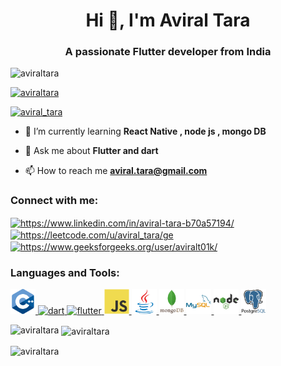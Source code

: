 <h1 align="center">Hi 👋, I'm Aviral Tara</h1>
<h3 align="center">A passionate Flutter developer from India</h3>
 
<p align="left"> <img src="https://komarev.com/ghpvc/?username=aviraltara&label=Profile%20views&color=0e75b6&style=flat" alt="aviraltara" /> </p>

<p align="left"> <a href="https://github.com/ryo-ma/github-profile-trophy"><img src="https://github-profile-trophy.vercel.app/?username=aviraltara" alt="aviraltara" /></a> </p>

<p align="left"> <a href="https://twitter.com/aviral_tara" target="blank"><img src="https://img.shields.io/twitter/follow/aviral_tara?logo=twitter&style=for-the-badge" alt="aviral_tara" /></a> </p>

- 🌱 I’m currently learning **React Native , node js , mongo DB**

- 💬 Ask me about **Flutter and dart**

- 📫 How to reach me **aviral.tara@gmail.com**

<h3 align="left">Connect with me:</h3>
<p align="left">
<a href=https://www.linkedin.com/in/aviral-tara-b70a57194/" target="blank"><img align="center" src="https://raw.githubusercontent.com/rahuldkjain/github-profile-readme-generator/master/src/images/icons/Social/linked-in-alt.svg" alt="https://www.linkedin.com/in/aviral-tara-b70a57194/" height="30" width="40" /></a>
<a href="https://www.leetcode.com/u/aviral_tara" target="blank"><img align="center" src="https://raw.githubusercontent.com/rahuldkjain/github-profile-readme-generator/master/src/images/icons/Social/leet-code.svg" alt="https://leetcode.com/u/aviral_tara/ge" height="30" width="40" /></a>
<a href="https://www.geeksforgeeks.org/user/aviralt01k/" target="blank"><img align="center" src="https://raw.githubusercontent.com/rahuldkjain/github-profile-readme-generator/master/src/images/icons/Social/geeks-for-geeks.svg" alt="https://www.geeksforgeeks.org/user/aviralt01k/" height="30" width="40" /></a>
</p>

<h3 align="left">Languages and Tools:</h3>
<p align="left"> 
  <a href="https://www.w3schools.com/cpp/" target="_blank" rel="noreferrer"> <img src="https://raw.githubusercontent.com/devicons/devicon/master/icons/cplusplus/cplusplus-original.svg" alt="cplusplus" width="40" height="40"/> </a> 
  <a href="https://dart.dev" target="_blank" rel="noreferrer"> <img src="https://www.vectorlogo.zone/logos/dartlang/dartlang-icon.svg" alt="dart" width="40" height="40"/> </a> 
  <a href="https://flutter.dev" target="_blank" rel="noreferrer"> <img src="https://www.vectorlogo.zone/logos/flutterio/flutterio-icon.svg" alt="flutter" width="40" height="40"/> </a> 
  <a href="https://developer.mozilla.org/en-US/docs/Web/JavaScript" target="_blank" rel="noreferrer"> <img src="https://raw.githubusercontent.com/devicons/devicon/master/icons/javascript/javascript-original.svg" alt="javascript" width="40" height="40"/> </a> 
  <a href="https://www.java.com" target="_blank" rel="noreferrer"> <img src="https://raw.githubusercontent.com/devicons/devicon/master/icons/java/java-original.svg" alt="java" width="40" height="40"/> </a> 
  <a href="https://www.mongodb.com/" target="_blank" rel="noreferrer"> <img src="https://raw.githubusercontent.com/devicons/devicon/master/icons/mongodb/mongodb-original-wordmark.svg" alt="mongodb" width="40" height="40"/> </a> 
  <a href="https://www.mysql.com/" target="_blank" rel="noreferrer"> <img src="https://raw.githubusercontent.com/devicons/devicon/master/icons/mysql/mysql-original-wordmark.svg" alt="mysql" width="40" height="40"/> </a> 
  <a href="https://nodejs.org" target="_blank" rel="noreferrer"> <img src="https://raw.githubusercontent.com/devicons/devicon/master/icons/nodejs/nodejs-original-wordmark.svg" alt="nodejs" width="40" height="40"/> </a> 
  <a href="https://www.postgresql.org" target="_blank" rel="noreferrer"> <img src="https://raw.githubusercontent.com/devicons/devicon/master/icons/postgresql/postgresql-original-wordmark.svg" alt="postgresql" width="40" height="40"/> </a> 
<p><img align="left" src="https://github-readme-stats.vercel.app/api/top-langs?username=aviraltara&show_icons=true&locale=en&layout=compact" alt="aviraltara" /></p>
<p>&nbsp;<img align="center" src="https://github-readme-stats.vercel.app/api?username=aviraltara&show_icons=true&locale=en" alt="aviraltara" /></p>
<p><img align="center" src="https://github-readme-streak-stats.herokuapp.com/?user=aviraltara&" alt="aviraltara" /></p>
